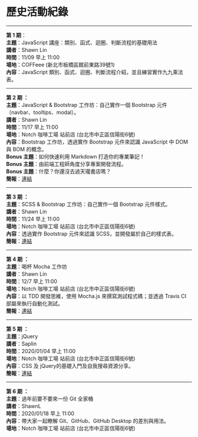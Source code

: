 # 歷史活動紀錄
---

**第 1 期**：<br>
**主題**：JavaScript 講座：類別、函式、迴圈、判斷流程的基礎用法 <br>
**講者**：Shawn Lin<br>
**時間**：11/09 早上 11:00 <br>
**場地**：COFFeee (新北市板橋區館前東路39號1) <br>
**內容**：JavaScript 類別、函式、迴圈、判斷流程介紹，並且練習實作九九乘法表。 <br>

---

**第 2 期 ：**<br>
**主題**：JavaScript & Bootstrap 工作坊：自己實作一個 Bootstrap 元件（navbar、tooltips、modal）。 <br>
**講者**：Shawn Lin<br>
**時間**：11/17 早上 11:00<br>
**場地**：Notch 咖啡工場 站前店 (台北市中正區信陽街6號) <br>
**內容**：Bootstrap 工作坊，透過實作 Bootstrap 元件來認識 JavaScript 中 DOM 與 BOM 的概念。 <br>
**Bonus 主題**：如何快速利用 Markdown 打造你的專業筆記！ <br>
**Bonus 主題**：由前端工程師角度分享專案開發流程。 <br>
**Bonus 主題**：什麼？你還沒去過天瓏書店嗎？ <br>
**簡報**：[連結](https://docs.google.com/presentation/d/e/2PACX-1vSOerebno46R47sUhEw3eC2ehJEAUMet_MqWDWTUjtkAaG7g02mWtvct0iIyrQWG5ETkPTDtEMPnh_P/pub?start=false&loop=false&delayms=60000)<br>

---

**第 3 期 ：**<br>
**主題**：SCSS & Bootstrap 工作坊：自己實作一個 Bootstrap 元件樣式。 <br>
**講者**：Shawn Lin<br>
**時間**：11/24 早上 11:00<br>
**場地**：Notch 咖啡工場 站前店 (台北市中正區信陽街6號) <br>
**內容**：透過實作 Bootstrap 元件來認識 SCSS，並開發屬於自己的樣式表。 <br>
**簡報**：[連結](https://docs.google.com/presentation/d/e/2PACX-1vRrajKCE7pUJKOPBY-mwJpy2OH1HmXxB1tHpxZxYP81Dtq4jdFs-hCHR8uSb6U1UZQO6_ThR8NHG-0s/pub?start=false&loop=false&delayms=60000)<br>

---

**第 4 期 ：**<br>
**主題**：喝杯 Mocha 工作坊 <br>
**講者**：Shawn Lin<br>
**時間**：12/7 早上 11:00<br>
**場地**：Notch 咖啡工場 站前店 (台北市中正區信陽街6號) <br>
**內容**：以 TDD 開發思維，使用 Mocha.js 來撰寫測試程式碼；並透過 Travis CI 部屬來執行自動化測試。 <br>
**簡報**：[連結](https://docs.google.com/presentation/d/e/2PACX-1vT-o15xnGsLCU8RsSV7GmtQpiweHO1fn4tvHoVAn70Z5Ry5_BN6tCaFAiYIOcnx1rHzRdcPCNpR7_Bx/pub?start=false&loop=false&delayms=60000)

---

**第 5 期 ：**<br>
**主題**：jQuery<br>
**講者**：Saplin<br>
**時間**：2020/01/04 早上 11:00<br>
**場地**：Notch 咖啡工場 站前店 (台北市中正區信陽街6號) <br>
**內容**：CSS 及 jQuery的基礎入門及自我搜尋資源分享。 <br>
**簡報**：[連結](https://docs.google.com/presentation/d/1NwEgmGivyoXqvK7QqFCSgzaLqs9iauAzUBl0UZgNkpo/edit?fbclid=IwAR0-Z5X6COZNESUJUzhRIDI2mpGl8pcilsaSnOXGxOAr5nBV0vjyoLJWEms#slide=id.p)

---

**第 6 期 ：**<br>
**主題**：過年前要不要來一份 Git 全家桶<br>
**講者**：ShawnL<br>
**時間**：2020/01/18 早上 11:00<br>
**內容**：帶大家一起瞭解 Git、GitHub、GitHub Desktop 的差別與用法。 <br>
**場地**：Notch 咖啡工場 站前店 (台北市中正區信陽街6號) <br>
